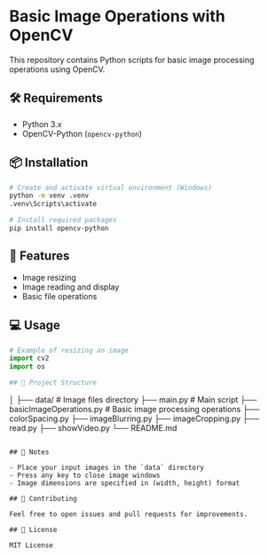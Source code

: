# Basic Image Operations with OpenCV

This repository contains Python scripts for basic image processing operations using OpenCV.

## 🛠 Requirements

- Python 3.x
- OpenCV-Python (`opencv-python`)

## 📦 Installation

```bash
# Create and activate virtual environment (Windows)
python -m venv .venv
.venv\Scripts\activate

# Install required packages
pip install opencv-python
```

## 🚀 Features

- Image resizing
- Image reading and display
- Basic file operations

## 💻 Usage

```python
# Example of resizing an image
import cv2
import os

## 📁 Project Structure

```
│
├── data/               # Image files directory
├── main.py            # Main script
├── basicImageOperations.py  # Basic image processing operations
├── colorSpacing.py
├── imageBlurring.py
├── imageCropping.py
├── read.py
├── showVideo.py
└── README.md         
```

## 📝 Notes

- Place your input images in the `data` directory
- Press any key to close image windows
- Image dimensions are specified in (width, height) format

## 🤝 Contributing

Feel free to open issues and pull requests for improvements.

## 📄 License

MIT License